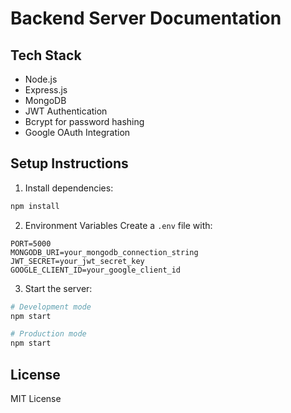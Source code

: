 # Backend Server Documentation

## Tech Stack
- Node.js
- Express.js
- MongoDB
- JWT Authentication
- Bcrypt for password hashing
- Google OAuth Integration

## Setup Instructions

1. Install dependencies:
```bash
npm install
```

2. Environment Variables
Create a `.env` file with:
```
PORT=5000
MONGODB_URI=your_mongodb_connection_string
JWT_SECRET=your_jwt_secret_key
GOOGLE_CLIENT_ID=your_google_client_id
```

3. Start the server:
```bash
# Development mode
npm start

# Production mode
npm start
```

## License
MIT License

